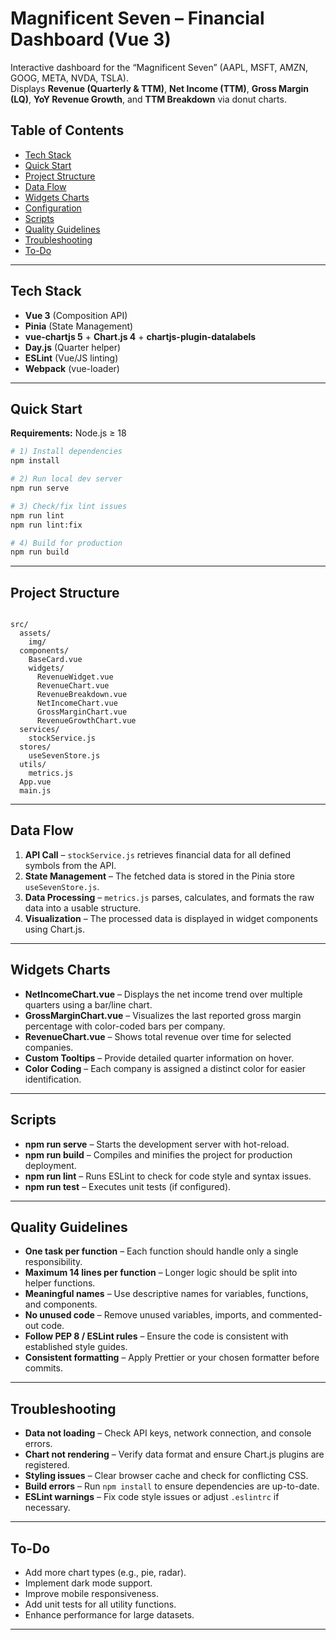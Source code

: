 # Magnificent Seven – Financial Dashboard (Vue 3)

Interactive dashboard for the “Magnificent Seven” (AAPL, MSFT, AMZN, GOOG, META, NVDA, TSLA).  
Displays **Revenue (Quarterly & TTM)**, **Net Income (TTM)**, **Gross Margin (LQ)**, **YoY Revenue Growth**, and **TTM Breakdown** via donut charts.

## Table of Contents
- [Tech Stack](#tech-stack)
- [Quick Start](#quick-start)
- [Project Structure](#project-structure)
- [Data Flow](#data-flow)
- [Widgets Charts](#widgets-charts)
- [Configuration](#configuration)
- [Scripts](#scripts)
- [Quality Guidelines](#quality-guidelines)
- [Troubleshooting](#troubleshooting)
- [To-Do](#to-do)

---

## Tech Stack
- **Vue 3** (Composition API)
- **Pinia** (State Management)
- **vue-chartjs 5** + **Chart.js 4** + **chartjs-plugin-datalabels**
- **Day.js** (Quarter helper)
- **ESLint** (Vue/JS linting)
- **Webpack** (vue-loader)

---

## Quick Start
**Requirements:** Node.js ≥ 18

```bash
# 1) Install dependencies
npm install

# 2) Run local dev server
npm run serve

# 3) Check/fix lint issues
npm run lint
npm run lint:fix

# 4) Build for production
npm run build

```

---

## Project Structure

```text

src/
  assets/
    img/                 
  components/
    BaseCard.vue
    widgets/
      RevenueWidget.vue
      RevenueChart.vue         
      RevenueBreakdown.vue     
      NetIncomeChart.vue       
      GrossMarginChart.vue      
      RevenueGrowthChart.vue    
  services/
    stockService.js             
  stores/
    useSevenStore.js           
  utils/
    metrics.js                  
  App.vue
  main.js

```

---

## Data Flow
1. **API Call** – `stockService.js` retrieves financial data for all defined symbols from the API.
2. **State Management** – The fetched data is stored in the Pinia store `useSevenStore.js`.
3. **Data Processing** – `metrics.js` parses, calculates, and formats the raw data into a usable structure.
4. **Visualization** – The processed data is displayed in widget components using Chart.js.

---

## Widgets Charts
- **NetIncomeChart.vue** – Displays the net income trend over multiple quarters using a bar/line chart.
- **GrossMarginChart.vue** – Visualizes the last reported gross margin percentage with color-coded bars per company.
- **RevenueChart.vue** – Shows total revenue over time for selected companies.
- **Custom Tooltips** – Provide detailed quarter information on hover.
- **Color Coding** – Each company is assigned a distinct color for easier identification.

---

## Scripts
- **npm run serve** – Starts the development server with hot-reload.
- **npm run build** – Compiles and minifies the project for production deployment.
- **npm run lint** – Runs ESLint to check for code style and syntax issues.
- **npm run test** – Executes unit tests (if configured).

---

## Quality Guidelines
- **One task per function** – Each function should handle only a single responsibility.
- **Maximum 14 lines per function** – Longer logic should be split into helper functions.
- **Meaningful names** – Use descriptive names for variables, functions, and components.
- **No unused code** – Remove unused variables, imports, and commented-out code.
- **Follow PEP 8 / ESLint rules** – Ensure the code is consistent with established style guides.
- **Consistent formatting** – Apply Prettier or your chosen formatter before commits.

---

## Troubleshooting
- **Data not loading** – Check API keys, network connection, and console errors.
- **Chart not rendering** – Verify data format and ensure Chart.js plugins are registered.
- **Styling issues** – Clear browser cache and check for conflicting CSS.
- **Build errors** – Run `npm install` to ensure dependencies are up-to-date.
- **ESLint warnings** – Fix code style issues or adjust `.eslintrc` if necessary.

---

## To-Do
- Add more chart types (e.g., pie, radar).
- Implement dark mode support.
- Improve mobile responsiveness.
- Add unit tests for all utility functions.
- Enhance performance for large datasets.

---
